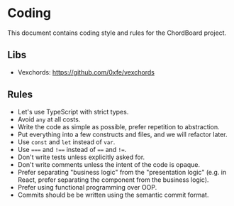 # Coding

This document contains coding style and rules for the ChordBoard project.

## Libs
- Vexchords: https://github.com/0xfe/vexchords

## Rules
- Let's use TypeScript with strict types.
- Avoid `any` at all costs.
- Write the code as simple as possible, prefer repetition to abstraction.
- Put everything into a few constructs and files, and we will refactor later.
- Use `const` and `let` instead of `var`.
- Use `===` and `!==` instead of `==` and `!=`.
- Don't write tests unless explicitly asked for.
- Don't write comments unless the intent of the code is opaque.
- Prefer separating "business logic" from the "presentation logic" (e.g. in React, prefer separating the component from the business logic).
- Prefer using functional programming over OOP.
- Commits should be be written using the semantic commit format.
